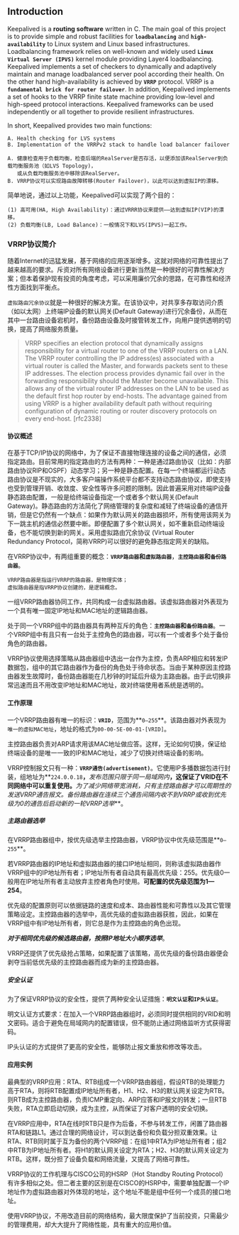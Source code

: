 
## Introduction

Keepalived is a **routing software** written in C. The main goal of this project is to provide simple and robust facilities for **`loadbalancing`** and **`high-availability`** to Linux system and Linux based infrastructures. Loadbalancing framework relies on well-known and widely used **`Linux Virtual Server (IPVS)`** kernel module providing Layer4 loadbalancing. Keepalived implements a set of checkers to dynamically and adaptively maintain and manage loadbalanced server pool according their health. On the other hand high-availability is achieved by **`VRRP`** protocol. VRRP is a **`fundamental brick for router failover`**. In addition, Keepalived implements a set of hooks to the VRRP finite state machine providing low-level and high-speed protocol interactions. Keepalived frameworks can be used independently or all together to provide resilient infrastructures.

In short, Keepalived provides two main functions:
```
A. Health checking for LVS systems
B. Implementation of the VRRPv2 stack to handle load balancer failover
```
```
A. 健康检查用于负载均衡，检查后端的RealServer是否存活，以便添加该RealServer到负载均衡服务池（如LVS Topology)，
   或从负载均衡服务池中移除该RealServer。
B. VRRP协议可以实现路由故障转移(Router Failover)，以此可以达到虚拟IP的漂移。
```

简单地说，通过以上功能，Keepalived可以实现了两个目的：

	(1) 高可用(HA, High Availability)：通过VRRR协议来提供——达到虚拟IP(VIP)的漂移。
	(2) 负载均衡(LB, Load Balance)：一般情况下和LVS(IPVS)一起工作。

### VRRP协议简介
随着Internet的迅猛发展，基于网络的应用逐渐增多。这就对网络的可靠性提出了越来越高的要求。斥资对所有网络设备进行更新当然是一种很好的可靠性解决方案；但本着保护现有投资的角度考虑，可以采用廉价冗余的思路，在可靠性和经济性方面找到平衡点。 

`虚拟路由冗余协议`就是一种很好的解决方案。在该协议中，对共享多存取访问介质（如以太网）上终端IP设备的默认网关(Default Gateway)进行冗余备份，从而在其中一台路由设备宕机时，备份路由设备及时接管转发工作，向用户提供透明的切换，提高了网络服务质量。  

> VRRP specifies an election protocol that dynamically assigns
> responsibility for a virtual router to one of the VRRP routers on a LAN.
> The VRRP router controlling the IP address(es) associated with a virtual
> router is called the Master, and forwards packets sent to these IP
> addresses. The election process provides dynamic fail over in the
> forwarding responsibility should the Master become unavailable. This allows
> any of the virtual router IP addresses on the LAN to be used as the default
> first hop router by end-hosts. The advantage gained from using VRRP is a
> higher availability default path without requiring configuration of dynamic
> routing or router discovery protocols on every end-host. [rfc2338]

#### 协议概述 
在基于TCP/IP协议的网络中，为了保证不直接物理连接的设备之间的通信，必须指定路由。目前常用的指定路由的方法有两种：一种是通过路由协议（比如：内部路由协议RIP和OSPF）动态学习；另一种是静态配置。在每一个终端都运行动态路由协议是不现实的，大多客户端操作系统平台都不支持动态路由协议，即使支持也受到管理开销、收敛度、安全性等许多问题的限制。因此普遍采用对终端IP设备静态路由配置，一般是给终端设备指定一个或者多个默认网关(Default Gateway)。静态路由的方法简化了网络管理的复杂度和减轻了终端设备的通信开销，但是它仍然有一个缺点：如果作为默认网关的路由器损坏，所有使用该网关为下一跳主机的通信必然要中断。即便配置了多个默认网关，如不重新启动终端设备，也不能切换到新的网关。采用虚拟路由冗余协议 (Virtual Router Redundancy Protocol，简称VRRP)可以很好的避免静态指定网关的缺陷。 

在VRRP协议中，有两组重要的概念：**`VRRP路由器`**和**`虚拟路由器`**，**`主控路由器`**和**`备份路由器`**。

	VRRP路由器是指运行VRRP的路由器，是物理实体；
	虚拟路由器是指VRRP协议创建的，是逻辑概念。

一组VRRP路由器协同工作，共同构成一台虚拟路由器。该虚拟路由器对外表现为一个具有唯一固定IP地址和MAC地址的逻辑路由器。

处于同一个VRRP组中的路由器具有两种互斥的角色：**`主控路由器`**和**`备份路由器`**。一个VRRP组中有且只有一台处于主控角色的路由器，可以有一个或者多个处于备份角色的路由器。

VRRP协议使用选择策略从路由器组中选出一台作为主控，负责ARP相应和转发IP数据包，组中的其它路由器作为备份的角色处于待命状态。当由于某种原因主控路由器发生故障时，备份路由器能在几秒钟的时延后升级为主路由器。由于此切换非常迅速而且不用改变IP地址和MAC地址，故对终端使用者系统是透明的。  

#### 工作原理 
一个VRRP路由器有唯一的标识：**`VRID`**，范围为**`0—255`**。该路由器对外表现为`唯一的虚拟MAC地址`，地址的格式为`00-00-5E-00-01-[VRID]`。

主控路由器负责对ARP请求用该MAC地址做应答。这样，无论如何切换，保证给终端设备的是唯一一致的IP和MAC地址，减少了切换对终端设备的影响。 

VRRP控制报文只有一种：**`VRRP通告(advertisement)`**。它使用IP多播数据包进行封装，组地址为**`224.0.0.18`**，**_发布范围只限于同一局域网内_**，这保证了VRID在不同网络中可以重复使用。**_为了减少网络带宽消耗，只有主控路由器才可以周期性的发送VRRP通告报文。备份路由器在连续三个通告间隔内收不到VRRP或收到优先级为0的通告后启动新的一轮VRRP选举_**。 

##### 主路由器选举
在VRRP路由器组中，按优先级选举主控路由器，VRRP协议中优先级范围是**`0—255`**。

若VRRP路由器的IP地址和虚拟路由器的接口IP地址相同，则称该虚拟路由器作VRRP组中的IP地址所有者；IP地址所有者自动具有最高优先级：255。优先级0一般用在IP地址所有者主动放弃主控者角色时使用。**可配置的优先级范围为1—254**。

优先级的配置原则可以依据链路的速度和成本、路由器性能和可靠性以及其它管理策略设定。主控路由器的选举中，高优先级的虚拟路由器获胜，因此，如果在VRRP组中有IP地址所有者，则它总是作为主控路由的角色出现。

**_对于相同优先级的候选路由器，按照IP地址大小顺序选举_**。

VRRP还提供了优先级抢占策略，如果配置了该策略，高优先级的备份路由器便会剥夺当前低优先级的主控路由器而成为新的主控路由器。 

##### 安全认证
为了保证VRRP协议的安全性，提供了两种安全认证措施：**`明文认证`**和**`IP头认证`**。

明文认证方式要求：在加入一个VRRP路由器组时，必须同时提供相同的VRID和明文密码。适合于避免在局域网内的配置错误，但不能防止通过网络监听方式获得密码。

IP头认证的方式提供了更高的安全性，能够防止报文重放和修改等攻击。 

#### 应用实例 
最典型的VRRP应用：RTA、RTB组成一个VRRP路由器组，假设RTB的处理能力高于RTA，则将RTB配置成IP地址所有者，H1、H2、H3的默认网关设定为RTB。则RTB成为主控路由器，负责ICMP重定向、ARP应答和IP报文的转发；一旦RTB失败，RTA立即启动切换，成为主控，从而保证了对客户透明的安全切换。 

在VRRP应用中，RTA在线时RTB只是作为后备，不参与转发工作，闲置了路由器RTA和链路L1。通过合理的网络设计，可以到达备份和负载分担双重效果。让RTA、RTB同时属于互为备份的两个VRRP组：在组1中RTA为IP地址所有者；组2中RTB为IP地址所有者。将H1的默认网关设定为RTA；H2、H3的默认网关设定为RTB。这样，既分担了设备负载和网络流量，又提高了网络可靠性。 

VRRP协议的工作机理与CISCO公司的HSRP（Hot Standby Routing Protocol）有许多相似之处。但二者主要的区别是在CISCO的HSRP中，需要单独配置一个IP地址作为虚拟路由器对外体现的地址，这个地址不能是组中任何一个成员的接口地址。 

使用VRRP协议，不用改造目前的网络结构，最大限度保护了当前投资，只需最少的管理费用，却大大提升了网络性能，具有重大的应用价值。
